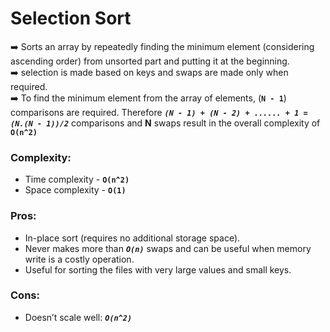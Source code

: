 # Selection Sort

:arrow_right: Sorts an array by repeatedly finding the minimum element (considering ascending order) from unsorted part and putting it at the beginning. <br />
:arrow_right: selection is made based on keys and swaps are made only when required.  <br />
:arrow_right: To find the minimum element from the array of  elements, (**`N - 1`**) comparisons are required. Therefore **_`(N - 1) + (N - 2) + ...... + 1 = (N.(N - 1))/2`_** comparisons and **N** swaps result in the overall complexity of **`O(n^2)`** <br />

### Complexity:
 - Time complexity - **`O(n^2)`**
 - Space complexity - **`O(1)`**

### Pros:
* In-place sort (requires no additional storage space).
* Never makes more than **_`O(n)`_** swaps and can be useful when memory write is a costly operation.
* Useful for sorting the files with very large values and small keys.

### Cons:
* Doesn’t scale well: **_`O(n^2)`_**
